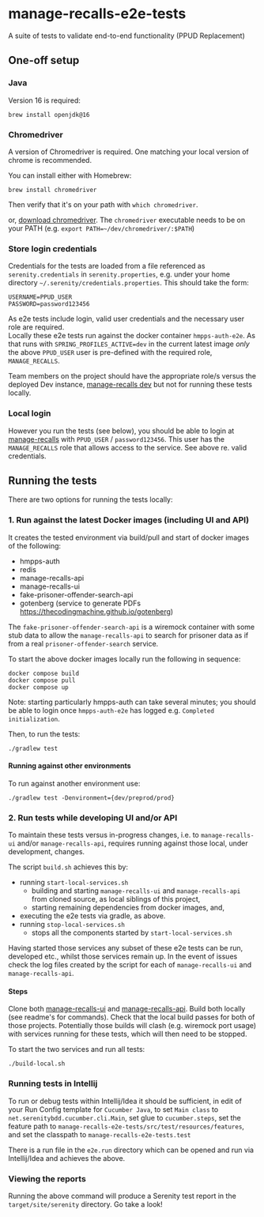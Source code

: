 # manage-recalls-e2e-tests
A suite of tests to validate end-to-end functionality (PPUD Replacement)

## One-off setup

### Java

Version 16 is required:

```
brew install openjdk@16
```

### Chromedriver
A version of Chromedriver is required. One matching your local version of chrome is recommended.

You can install either with Homebrew:
```
brew install chromedriver
```

Then verify that it's on your path with `which chromedriver`.

or, [download chromedriver](https://chromedriver.chromium.org/downloads). The `chromedriver` executable needs to be on your PATH (e.g. `export PATH=~/dev/chromedriver/:$PATH`)

### Store login credentials
Credentials for the tests are loaded from a file referenced
as `serenity.credentials` in `serenity.properties`, e.g. under your home directory
`~/.serenity/credentials.properties`.  This should take the form:

```
USERNAME=PPUD_USER
PASSWORD=password123456
```

As e2e tests include login, valid user credentials and the necessary user role are required.  
Locally these e2e tests run against the docker container `hmpps-auth-e2e`.  As that runs with
`SPRING_PROFILES_ACTIVE=dev` in the current latest image *only* the above `PPUD_USER` user is
pre-defined with the required role, `MANAGE_RECALLS`.

Team members on the project should have the appropriate role/s versus the deployed Dev instance,
[manage-recalls dev](https://manage-recalls-dev.hmpps.service.justice.gov.uk/) but not for running these tests locally.

### Local login
However you run the tests (see below), you should be able to login at [manage-recalls](http://localhost:3000)
with `PPUD_USER` / `password123456`. This user has the `MANAGE_RECALLS` role that allows access
to the service.  See above re. valid credentials.

## Running the tests

There are two options for running the tests locally:

### 1. Run against the latest Docker images (including UI and API)

It creates the tested environment via build/pull and start of docker images of the following:
* hmpps-auth
* redis
* manage-recalls-api
* manage-recalls-ui
* fake-prisoner-offender-search-api
* gotenberg (service to generate PDFs https://thecodingmachine.github.io/gotenberg)

The `fake-prisoner-offender-search-api` is a wiremock container with some stub data
to allow the `manage-recalls-api` to search for prisoner data as if from a
real `prisoner-offender-search` service.

To start the above docker images locally run the following in sequence:

```
docker compose build
docker compose pull
docker compose up
```

Note: starting particularly hmpps-auth can take several minutes; you should be able to
login once `hmpps-auth-e2e` has logged e.g. `Completed initialization`.

Then, to run the tests:
```
./gradlew test 
```

#### Running against other environments

To run against another environment use:
```
./gradlew test -Denvironment={dev/preprod/prod}
```

### 2. Run tests while developing UI and/or API

To maintain these tests versus in-progress changes, i.e. to `manage-recalls-ui` and/or `manage-recalls-api`, requires running against those local, under development, changes.

The script `build.sh` achieves this by:
* running `start-local-services.sh`
  * building and starting `manage-recalls-ui` and `manage-recalls-api` from   cloned source, as local siblings of this project,
  * starting remaining dependencies from docker images, and,
* executing the e2e tests via gradle, as above.
* running `stop-local-services.sh`
  * stops all the components started by `start-local-services.sh`

Having started those services any subset of these e2e tests can be run, developed etc.,
whilst those services remain up.  In the event of issues check the log files created by the script for each of `manage-recalls-ui` and `manage-recalls-api`.

#### Steps

Clone both [manage-recalls-ui](https://github.com/ministryofjustice/manage-recalls-ui) and [manage-recalls-api](https://github.com/ministryofjustice/manage-recalls-api).
Build both locally (see readme's for commands). Check that the local build passes
for both of those projects.  Potentially those builds will clash (e.g. wiremock port usage) with
services running for these tests, which will then need to be stopped.

To start the two services and run all tests:
```
./build-local.sh
```

### Running tests in Intellij
To run or debug tests within Intellij/Idea it should be sufficient, 
in edit of your Run Config template for `Cucumber Java`, to
set `Main class` to `net.serenitybdd.cucumber.cli.Main`, set glue to `cucumber.steps`, set the feature path to `manage-recalls-e2e-tests/src/test/resources/features`, and set the classpath to `manage-recalls-e2e-tests.test`

There is a run file in the `e2e.run` directory which can be opened and run via Intellij/Idea
and achieves the above.

### Viewing the reports
Running the above command will produce a Serenity test report in the `target/site/serenity` directory. Go take a look!

